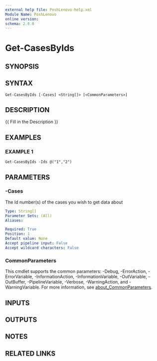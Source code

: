 ```yaml
---
external help file: PoshLenovo-help.xml
Module Name: PoshLenovo
online version:
schema: 2.0.0
---
```


# Get-CasesByIds

## SYNOPSIS

## SYNTAX

```
Get-CasesByIds [-Cases] <String[]> [<CommonParameters>]
```

## DESCRIPTION
{{ Fill in the Description }}

## EXAMPLES

### EXAMPLE 1
```
Get-CasesByIds -Ids @("1","2")
```

## PARAMETERS

### -Cases
The Id number(s) of the cases you wish to get data about

```yaml
Type: String[]
Parameter Sets: (All)
Aliases:

Required: True
Position: 1
Default value: None
Accept pipeline input: False
Accept wildcard characters: False
```

### CommonParameters
This cmdlet supports the common parameters: -Debug, -ErrorAction, -ErrorVariable, -InformationAction, -InformationVariable, -OutVariable, -OutBuffer, -PipelineVariable, -Verbose, -WarningAction, and -WarningVariable. For more information, see [about_CommonParameters](http://go.microsoft.com/fwlink/?LinkID=113216).

## INPUTS

## OUTPUTS

## NOTES

## RELATED LINKS
